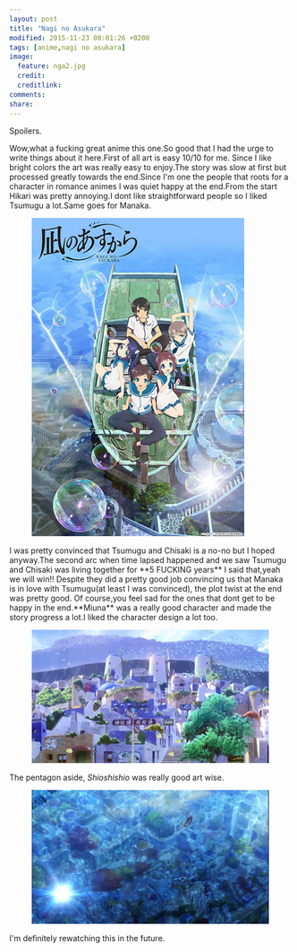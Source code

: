 ```yaml
---
layout: post
title: "Nagi no Asukara"
modified: 2015-11-23 00:01:26 +0200
tags: [anime,nagi no asukara]
image:
  feature: nga2.jpg
  credit: 
  creditlink: 
comments: 
share: 
---
```

Spoilers.

Wow,what a fucking great anime this one.So good that I had the urge to write things about it here.First of all art is easy 10/10 for me. Since I like bright colors
the art was really easy to enjoy.The story was slow at first but processed greatly towards the end.Since I'm one the people that roots for a character in romance animes
I was quiet happy at the end.From the start Hikari was pretty annoying.I dont like straightforward people so I liked Tsumugu a lot.Same goes for Manaka.
<figure>
	<img src="/images/nna1.png"></img>
</figure>
I was pretty convinced that Tsumugu and Chisaki is a no-no but I hoped anyway.The second arc when time lapsed happened and we saw Tsumugu and Chisaki was living together for **5 FUCKING years**
I said that,yeah we will win!! Despite they did a pretty good job convincing us that Manaka is in love with Tsumugu(at least I was convinced), the plot twist at the end was pretty good.
Of course,you feel sad for the ones that dont get to be happy in the end.**Miuna** was a really good character and made the story progress a lot.I liked the character design a lot too.

<figure>
	<img src="/images/nga3.jpg"></img>
</figure>

The pentagon aside, *Shioshishio* was really good art wise.


<figure>
	<img src="/images/nga4.jpg"></img>
</figure>

I'm definitely rewatching this in the future.